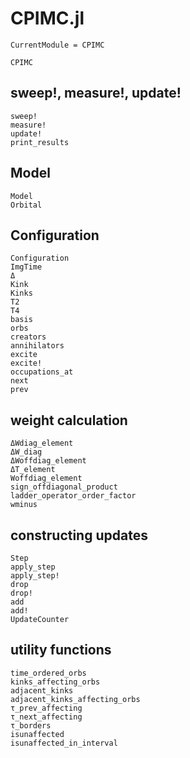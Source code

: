 # CPIMC.jl

```@meta
CurrentModule = CPIMC
```

```@docs
CPIMC
```

## sweep!, measure!, update!

```@docs
sweep!
measure!
update!
print_results
```

## Model

```@docs
Model
Orbital
```

## Configuration

```@docs
Configuration
ImgTime
Δ
Kink
Kinks
T2
T4
basis
orbs
creators
annihilators
excite
excite!
occupations_at
next
prev
```

## weight calculation

```@docs
ΔWdiag_element
ΔW_diag
ΔWoffdiag_element
ΔT_element
Woffdiag_element
sign_offdiagonal_product
ladder_operator_order_factor
wminus
```

## constructing updates

```@docs
Step
apply_step
apply_step!
drop
drop!
add
add!
UpdateCounter
```

## utility functions

```@docs
time_ordered_orbs
kinks_affecting_orbs
adjacent_kinks
adjacent_kinks_affecting_orbs
τ_prev_affecting
τ_next_affecting
τ_borders
isunaffected
isunaffected_in_interval
```
